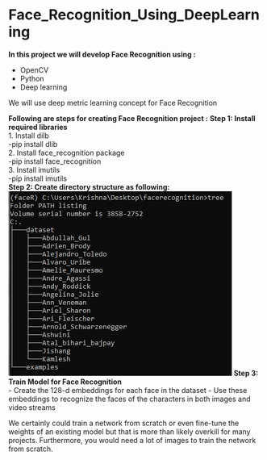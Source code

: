 # Face_Recognition_Using_DeepLearning
<b>In this project we will develop Face Recognition using :</b><br>
- OpenCV
- Python
- Deep learning
<p>We will use deep metric learning concept for Face Recognition</p>
<b>Following are steps for creating Face Recognition project :</b>
<b>Step 1: Install required libraries</b><br>
1. Install dilb <br>
-pip install dlib<br>
2. Install face_recognition package<br>
-pip install face_recognition<br>
3. Install imutils <br>
-pip install imutils<br>
<b>Step 2: Create directory structure as following:</b><br>
<img src="https://github.com/ashwinichavan5443/Face_Recognition_Using_DeepLearning/blob/master/dir_structure.jpg"></img>
<b>Step 3: Train Model for Face Recognition </b><br>
- Create the 128-d embeddings for each face in the dataset
- Use these embeddings to recognize the faces of the characters in both images and video streams
<p>We certainly could train a network from scratch or even fine-tune the weights of an existing model but that is more than likely overkill for many projects. Furthermore, you would need a lot of images to train the network from scratch.</p>
